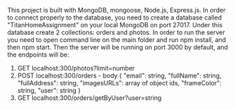 This project is built with MongoDB, mongoose, Node.js, Express.js.
In order to connect properly to the database, you need to create a database called "TitanHomeAssignment" on your local MongoDB on port 27017. Under this database create 2 collections: orders and photos.
In order to run the server you need to open command line on the main folder and run npm install, and then npm start.
Then the server will be running on port 3000 by default, and the endpoints will be:
1. GET localhost:300/photos?limit=number
2. POST localhost:300/orders - body { "email": string, "fullName": string, "fullAddress": string, "imagesURLs": array of object ids, "frameColor": string, "user": string }
3. GET localhost:300/orders/getByUser?user=string
